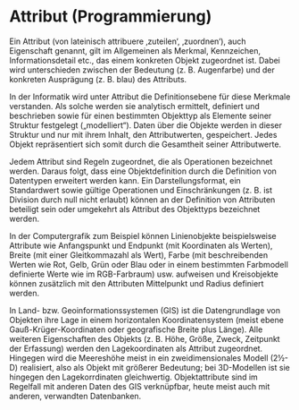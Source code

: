 # Attribut (Programmierung)

Ein Attribut (von lateinisch attribuere ‚zuteilen‘, ‚zuordnen‘), auch Eigenschaft genannt, gilt im Allgemeinen als Merkmal, Kennzeichen, Informationsdetail etc., das einem konkreten Objekt zugeordnet ist. Dabei wird unterschieden zwischen der Bedeutung (z. B. Augenfarbe) und der konkreten Ausprägung (z. B. blau) des Attributs.

In der Informatik wird unter Attribut die Definitionsebene für diese Merkmale verstanden. Als solche werden sie analytisch ermittelt, definiert und beschrieben sowie für einen bestimmten Objekttyp als Elemente seiner Struktur festgelegt („modelliert“). Daten über die Objekte werden in dieser Struktur und nur mit ihrem Inhalt, den Attributwerten, gespeichert. Jedes Objekt repräsentiert sich somit durch die Gesamtheit seiner Attributwerte.

Jedem Attribut sind Regeln zugeordnet, die als Operationen bezeichnet werden. Daraus folgt, dass eine Objektdefinition durch die Definition von Datentypen erweitert werden kann. Ein Darstellungsformat, ein Standardwert sowie gültige Operationen und Einschränkungen (z. B. ist Division durch null nicht erlaubt) können an der Definition von Attributen beteiligt sein oder umgekehrt als Attribut des Objekttyps bezeichnet werden.

In der Computergrafik zum Beispiel können Linienobjekte beispielsweise Attribute wie Anfangspunkt und Endpunkt (mit Koordinaten als Werten), Breite (mit einer Gleitkommazahl als Wert), Farbe (mit beschreibenden Werten wie Rot, Gelb, Grün oder Blau oder in einem bestimmten Farbmodell definierte Werte wie im RGB-Farbraum) usw. aufweisen und Kreisobjekte können zusätzlich mit den Attributen Mittelpunkt und Radius definiert werden.

In Land- bzw. Geoinformationssystemen (GIS) ist die Datengrundlage von Objekten ihre Lage in einem horizontalen Koordinatensystem (meist ebene Gauß-Krüger-Koordinaten oder geografische Breite plus Länge). Alle weiteren Eigenschaften des Objekts (z. B. Höhe, Größe, Zweck, Zeitpunkt der Erfassung) werden den Lagekoordinaten als Attribut zugeordnet. Hingegen wird die Meereshöhe meist in ein zweidimensionales Modell (2½-D) realisiert, also als Objekt mit größerer Bedeutung; bei 3D-Modellen ist sie hingegen den Lagekorrdinaten gleichwertig. Objektattribute sind im Regelfall mit anderen Daten des GIS verknüpfbar, heute meist auch mit anderen, verwandten Datenbanken.
